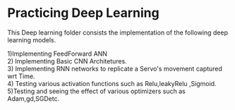 # Practicing Deep Learning

This Deep learning folder consists the implementation of the 
following deep learning models.

1)Implementing FeedForward ANN  
2) Implementing Basic CNN Architetures.  
3) Implementing RNN networks to replicate a Servo's movement 
captured wrt Time.  
4) Testing various activation functions such as Relu,leakyRelu
,Sigmoid.  
5)Testing and seeing the effect of various optimizers such as 
Adam,gd,SGDetc.  
